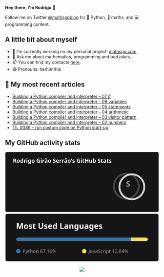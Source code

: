 **Hey there, I'm Rodrigo** 👋

Follow me on Twitter [@mathsppblog][twitter] for 🐍 Python, 🧠 maths, and 💻 programming content.


## A little bit about myself

- 🔭 I’m currently working on my personal project: [mathspp.com](https://mathspp.com)
- 💬 Ask me about mathematics, programming and bad jokes.
- 📫 You can find my contacts [here](https://mathspp.com/about#contacts).
- 😄 Pronouns: he/him/his


## 📖 My most recent articles

<!-- BLOG-POST-LIST:START -->
- [Building a Python compiler and interpreter – 07 if](https://mathspp.com/blog/building-a-python-compiler-and-interpreter-07-if)
- [Building a Python compiler and interpreter – 06 variables](https://mathspp.com/blog/building-a-python-compiler-and-interpreter-06-variables)
- [Building a Python compiler and interpreter – 05 statements](https://mathspp.com/blog/building-a-python-compiler-and-interpreter-05-statements)
- [Building a Python compiler and interpreter – 04 arithmetic](https://mathspp.com/blog/building-a-python-compiler-and-interpreter-04-arithmetic)
- [Building a Python compiler and interpreter – 03 visitor pattern](https://mathspp.com/blog/building-a-python-compiler-and-interpreter-03-visitor-pattern)
- [Building a Python compiler and interpreter – 02 numbers](https://mathspp.com/blog/building-a-python-compiler-and-interpreter-02-numbers)
- [TIL #086 – run custom code on Python start-up](https://mathspp.com/blog/til/run-custom-code-on-python-start-up)
<!-- BLOG-POST-LIST:END -->


##  My GitHub activity stats

<!-- Thanks to ofek! -->

<img src="general_stats.svg" alt="GitHub Statistics" loading="lazy">

<img src="language_stats.svg" alt="Top Languages" loading="lazy">

<p align='center'><img src='https://visitor-badge.laobi.icu/badge?page_id=RodrigoGiraoSerrao'></p>

[twitter]: https://twitter.com/mathsppblog
